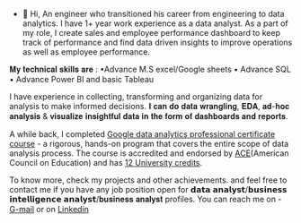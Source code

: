 - 👋 Hi, 
An engineer who transitioned his career from engineering to data analytics.
I have 1+ year work experience as a data analyst. As  a part of my role, I create  sales and employee performance dashboard to keep track of performance and find data driven insights to improve operations as well as employee performance. 

𝐌𝐲 𝐭𝐞𝐜𝐡𝐧𝐢𝐜𝐚𝐥 𝐬𝐤𝐢𝐥𝐥𝐬 𝐚𝐫𝐞 :
•Advance M.S excel/Google sheets
• Advance SQL 
• Advance Power BI and basic Tableau 

I have experience in collecting, transforming and organizing data for analysis to make informed decisions.
𝐈 𝐜𝐚𝐧 𝐝𝐨 𝐝𝐚𝐭𝐚 𝐰𝐫𝐚𝐧𝐠𝐥𝐢𝐧𝐠, 𝐄𝐃𝐀, 𝐚𝐝-𝐡𝐨𝐜 𝐚𝐧𝐚𝐥𝐲𝐬𝐢𝐬 & 𝐯𝐢𝐬𝐮𝐚𝐥𝐢𝐳𝐞 𝐢𝐧𝐬𝐢𝐠𝐡𝐭𝐟𝐮𝐥 𝐝𝐚𝐭𝐚 𝐢𝐧 𝐭𝐡𝐞 𝐟𝐨𝐫𝐦 𝐨𝐟 𝐝𝐚𝐬𝐡𝐛𝐨𝐚𝐫𝐝𝐬 𝐚𝐧𝐝 𝐫𝐞𝐩𝐨𝐫𝐭𝐬.

A while back, I completed [Google data analytics professional certificate course](https://drive.google.com/file/d/1FApI-3pPnAa3Es59T777LM97qvuQJ2QR/view?usp=sharing) - a rigorous, hands-on program that covers the entire scope of data analysis process.
The course is accredited and endorsed by [ACE](https://drive.google.com/file/d/1FjIofiV6EpG_JP_-WR-t-oPWLtTqWqrM/view?usp=sharing)(American Council on Education) and has [12 University credits](https://drive.google.com/file/d/1FjIofiV6EpG_JP_-WR-t-oPWLtTqWqrM/view?usp=sharing).

To know more, check my projects and other achievements.
and feel free to contact me if you have any job position open for 𝗱𝗮𝘁𝗮 𝗮𝗻𝗮𝗹𝘆𝘀𝘁/𝗯𝘂𝘀𝗶𝗻𝗲𝘀𝘀 𝗶𝗻𝘁𝗲𝗹𝗹𝗶𝗴𝗲𝗻𝗰𝗲 𝗮𝗻𝗮𝗹𝘆𝘀𝘁/𝐛𝐮𝐬𝐢𝐧𝐞𝐬𝐬 𝐚𝐧𝐚𝐥𝐲𝐬𝐭 profiles.
You can reach me on - [G-mail](aashish2024@art@gmail.com) or on [Linkedin](https://www.linkedin.com/in/aashish-telgote-177b83264)

<!---
aash-ish/aash-ish is a ✨ special ✨ repository because its `README.md` (this file) appears on your GitHub profile.
You can click the Preview link to take a look at your changes.
--->
